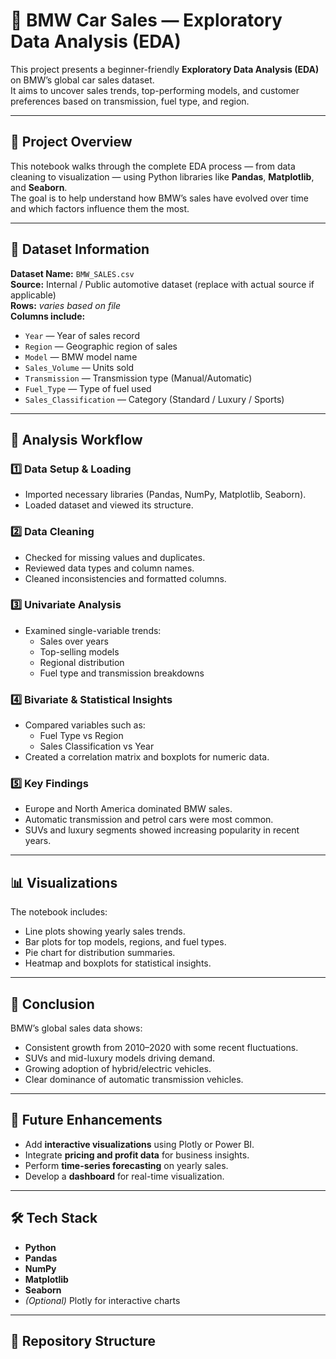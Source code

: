 # 🚗 BMW Car Sales — Exploratory Data Analysis (EDA)

This project presents a beginner-friendly **Exploratory Data Analysis (EDA)** on BMW’s global car sales dataset.  
It aims to uncover sales trends, top-performing models, and customer preferences based on transmission, fuel type, and region.

---

## 📘 Project Overview

This notebook walks through the complete EDA process — from data cleaning to visualization — using Python libraries like **Pandas**, **Matplotlib**, and **Seaborn**.  
The goal is to help understand how BMW’s sales have evolved over time and which factors influence them the most.

---

## 🧩 Dataset Information

**Dataset Name:** `BMW_SALES.csv`  
**Source:** Internal / Public automotive dataset (replace with actual source if applicable)  
**Rows:** *varies based on file*  
**Columns include:**
- `Year` — Year of sales record  
- `Region` — Geographic region of sales  
- `Model` — BMW model name  
- `Sales_Volume` — Units sold  
- `Transmission` — Transmission type (Manual/Automatic)  
- `Fuel_Type` — Type of fuel used  
- `Sales_Classification` — Category (Standard / Luxury / Sports)

---

## 🧠 Analysis Workflow

### 1️⃣ Data Setup & Loading
- Imported necessary libraries (Pandas, NumPy, Matplotlib, Seaborn).
- Loaded dataset and viewed its structure.

### 2️⃣ Data Cleaning
- Checked for missing values and duplicates.
- Reviewed data types and column names.
- Cleaned inconsistencies and formatted columns.

### 3️⃣ Univariate Analysis
- Examined single-variable trends:
  - Sales over years  
  - Top-selling models  
  - Regional distribution  
  - Fuel type and transmission breakdowns  

### 4️⃣ Bivariate & Statistical Insights
- Compared variables such as:
  - Fuel Type vs Region  
  - Sales Classification vs Year  
- Created a correlation matrix and boxplots for numeric data.

### 5️⃣ Key Findings
- Europe and North America dominated BMW sales.  
- Automatic transmission and petrol cars were most common.  
- SUVs and luxury segments showed increasing popularity in recent years.

---

## 📊 Visualizations

The notebook includes:
- Line plots showing yearly sales trends.  
- Bar plots for top models, regions, and fuel types.  
- Pie chart for distribution summaries.  
- Heatmap and boxplots for statistical insights.

---

## 🏁 Conclusion

BMW’s global sales data shows:
- Consistent growth from 2010–2020 with some recent fluctuations.  
- SUVs and mid-luxury models driving demand.  
- Growing adoption of hybrid/electric vehicles.  
- Clear dominance of automatic transmission vehicles.  

---

## 🚀 Future Enhancements
- Add **interactive visualizations** using Plotly or Power BI.  
- Integrate **pricing and profit data** for business insights.  
- Perform **time-series forecasting** on yearly sales.  
- Develop a **dashboard** for real-time visualization.  

---

## 🛠️ Tech Stack
- **Python**
- **Pandas**
- **NumPy**
- **Matplotlib**
- **Seaborn**
- *(Optional)* Plotly for interactive charts

---

## 📂 Repository Structure

